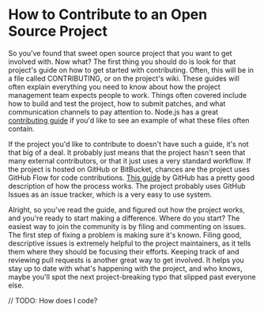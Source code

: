 # How to Contribute to an Open Source Project

So you've found that sweet open source project that you want to get
involved with. Now what? The first thing you should do is look for that project's
guide on how to get started with contributing. Often, this will be in a file
called CONTRIBUTING, or on the project's wiki. These guides will often explain
everything you need to know about how the project management team expects people
to work. Things often covered include how to build and test the project, how to
submit patches, and what communication channels to pay attention to. Node.js has
a great [contributing guide](https://github.com/joyent/node/blob/master/CONTRIBUTING.md)
if you'd like to see an example of what these files often contain.

If the project you'd like to contribute to doesn't have such a guide, it's not
that big of a deal. It probably just means that the project hasn't seen that
many external contributors, or that it just uses a very standard workflow. If
the project is hosted on GitHub or BitBucket, chances are the project uses
GitHub Flow for code contributions. [This guide](https://guides.github.com/introduction/flow/)
by GitHub has a pretty good description of how the process works. The project
probably uses GitHub Issues as an issue tracker, which is a very easy to use
system.

Alright, so you've read the guide, and figured out how the project works, and
you're ready to start making a difference. Where do you start? The easiest way
to join the community is by filing and commenting on issues. The first step of
fixing a problem is making sure it's known. Filing good, descriptive issues is
extremely helpful to the project maintainers, as it tells them where they should
be focusing their efforts. Keeping track of and reviewing pull requests is
another great way to get involved. It helps you stay up to date with what's
happening with the project, and who knows, maybe you'll spot the next project-breaking
typo that slipped past everyone else.

// TODO: How does I code?
